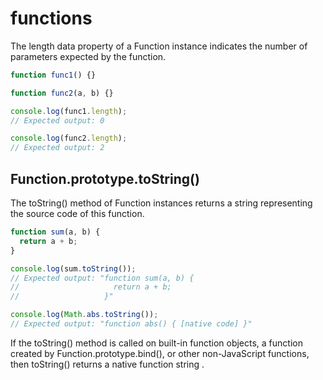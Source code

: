 # functions
The length data property of a Function instance indicates the number of parameters expected by the function.

```js
function func1() {}

function func2(a, b) {}

console.log(func1.length);
// Expected output: 0

console.log(func2.length);
// Expected output: 2
```

## Function.prototype.toString()
The toString() method of Function instances returns a string representing the source code of this function.

```js
function sum(a, b) {
  return a + b;
}

console.log(sum.toString());
// Expected output: "function sum(a, b) {
//                     return a + b;
//                   }"

console.log(Math.abs.toString());
// Expected output: "function abs() { [native code] }"
```

If the toString() method is called on built-in function objects, a function created by Function.prototype.bind(), or other non-JavaScript functions, then toString() returns a native function string .